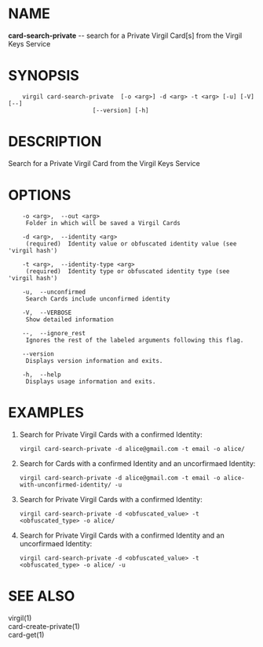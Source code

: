 NAME
====

**card-search-private** -- search for a Private Virgil Card\[s\] from
the Virgil Keys Service

SYNOPSIS
========

        virgil card-search-private  [-o <arg>] -d <arg> -t <arg> [-u] [-V] [--]
                            [--version] [-h]

DESCRIPTION
===========

Search for a Private Virgil Card from the Virgil Keys Service

OPTIONS
=======

        -o <arg>,  --out <arg>
         Folder in which will be saved a Virgil Cards

        -d <arg>,  --identity <arg>
         (required)  Identity value or obfuscated identity value (see 'virgil hash')

        -t <arg>,  --identity-type <arg>
         (required)  Identity type or obfuscated identity type (see 'virgil hash')

        -u,  --unconfirmed
         Search Cards include unconfirmed identity

        -V,  --VERBOSE
         Show detailed information

        --,  --ignore_rest
         Ignores the rest of the labeled arguments following this flag.

        --version
         Displays version information and exits.

        -h,  --help
         Displays usage information and exits.

EXAMPLES
========

1.  Search for Private Virgil Cards with a confirmed Identity:

        virgil card-search-private -d alice@gmail.com -t email -o alice/

2.  Search for Cards with a confirmed Identity and an uncorfirmaed
    Identity:

        virgil card-search-private -d alice@gmail.com -t email -o alice-with-unconfirmed-identity/ -u

3.  Search for Private Virgil Cards with a confirmed Identity:

        virgil card-search-private -d <obfuscated_value> -t <obfuscated_type> -o alice/

4.  Search for Private Virgil Cards with a confirmed Identity and an
    uncorfirmaed Identity:

        virgil card-search-private -d <obfuscated_value> -t <obfuscated_type> -o alice/ -u

SEE ALSO
========

virgil(1)  
card-create-private(1)  
card-get(1)
